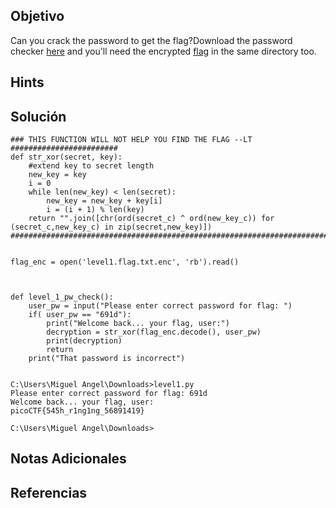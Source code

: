## Objetivo
Can you crack the password to get the flag?Download the password checker [here](https://artifacts.picoctf.net/c/7/level1.py) and you'll need the encrypted [flag](https://artifacts.picoctf.net/c/7/level1.flag.txt.enc) in the same directory too.
## Hints

## Solución

```
### THIS FUNCTION WILL NOT HELP YOU FIND THE FLAG --LT ########################
def str_xor(secret, key):
    #extend key to secret length
    new_key = key
    i = 0
    while len(new_key) < len(secret):
        new_key = new_key + key[i]
        i = (i + 1) % len(key)
    return "".join([chr(ord(secret_c) ^ ord(new_key_c)) for (secret_c,new_key_c) in zip(secret,new_key)])
###############################################################################


flag_enc = open('level1.flag.txt.enc', 'rb').read()



def level_1_pw_check():
    user_pw = input("Please enter correct password for flag: ")
    if( user_pw == "691d"):
        print("Welcome back... your flag, user:")
        decryption = str_xor(flag_enc.decode(), user_pw)
        print(decryption)
        return
    print("That password is incorrect")


C:\Users\Miguel Angel\Downloads>level1.py
Please enter correct password for flag: 691d
Welcome back... your flag, user:
picoCTF{545h_r1ng1ng_56891419}

C:\Users\Miguel Angel\Downloads>
```

## Notas Adicionales

## Referencias